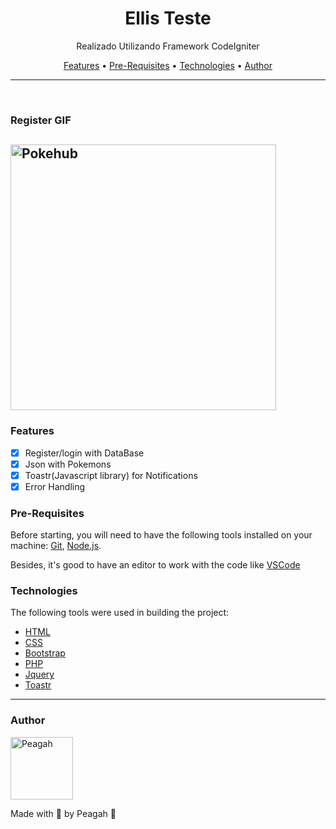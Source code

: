 <h1 align="center">Ellis Teste</h1>

<p align="center">Realizado Utilizando Framework CodeIgniter</p>

<p align="center">
 <a href="#features">Features</a> •
 <a href="#pre-requisites">Pre-Requisites</a> •
 <a href="#technologies">Technologies</a> •
 <a href="#author">Author</a>
</p>

---

<br>

### Register GIF

<h2>
  <img alt="Pokehub" title="Register" src="Github/gitRegister.gif" height="425" />
</h2>

### Features

- [x] Register/login with DataBase
- [x] Json with Pokemons
- [x] Toastr(Javascript library) for Notifications
- [x] Error Handling

### Pre-Requisites

Before starting, you will need to have the following tools installed on your machine:
[Git](https://git-scm.com), [Node.js](https://nodejs.org/en/).

Besides, it's good to have an editor to work with the code like [VSCode](https://code.visualstudio.com/)

### Technologies

The following tools were used in building the project:

- [HTML](https://developer.mozilla.org/pt-BR/docs/Web/HTML)
- [CSS](https://developer.mozilla.org/pt-BR/docs/Web/CSS)
- [Bootstrap](https://getbootstrap.com)
- [PHP](https://developer.mozilla.org/pt-BR/docs/Glossary/PHP)
- [Jquery](https://jquery.com)
- [Toastr](https://github.com/CodeSeven/toastr)
---

### Author

<img alt="Peagah" title="Peagah" src="https://avatars.githubusercontent.com/u/105545343?s=400&u=7bdea01d63265349adcf159e74bf7e77160db9f8&v=4" height="100" width="100" />

Made with 💜 by Peagah 👋
